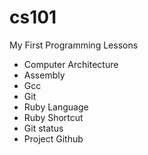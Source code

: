 # cs101
My First Programming Lessons

* Computer Architecture
* Assembly
* Gcc
* Git
* Ruby Language
* Ruby Shortcut
* Git status
* Project Github 
